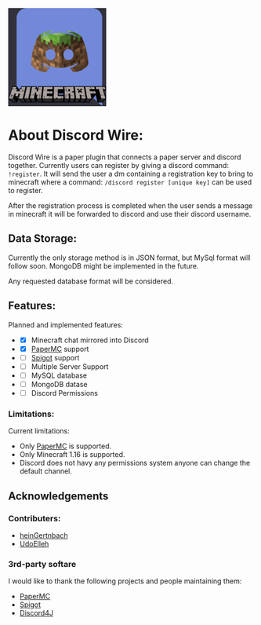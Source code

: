<img src="/DiscordWireLogo.png" alt="Logo" width="200"/>

# About Discord Wire:
Discord Wire is a paper plugin that connects a paper server and discord together. Currently users can register by giving a discord command: `!register`.
It will send the user a dm containing a registration key to bring to minecraft where a command: `/discord register [unique key]` can be used to register.

After the registration process is completed when the user sends a message in minecraft it will be forwarded to discord and use their discord username.

## Data Storage:
Currently the only storage method is in JSON format, but MySql format will follow soon.
MongoDB might be implemented in the future.

Any requested database format will be considered.

## Features:
Planned and implemented features:
* - [x] Minecraft chat mirrored into Discord
* - [x] [PaperMC](https://papermc.io/) support
* - [ ] [Spigot](https://www.spigotmc.org/) support
* - [ ] Multiple Server Support
* - [ ] MySQL database
* - [ ] MongoDB datase
* - [ ] Discord Permissions

### Limitations:
Current limitations:
* Only [PaperMC](https://papermc.io/) is supported.
* Only Minecraft 1.16 is supported.
* Discord does not havy any permissions system anyone can change the default channel.

## Acknowledgements
### Contributers:
* [heinGertnbach](https://github.com/heinGertenbach)
* [UdoElleh](https://github.com/UdoElleh)

### 3rd-party softare
I would like to thank the following projects and people maintaining them:
* [PaperMC](https://papermc.io/)
* [Spigot](https://www.spigotmc.org/)
* [Discord4J](https://discord4j.com/)

